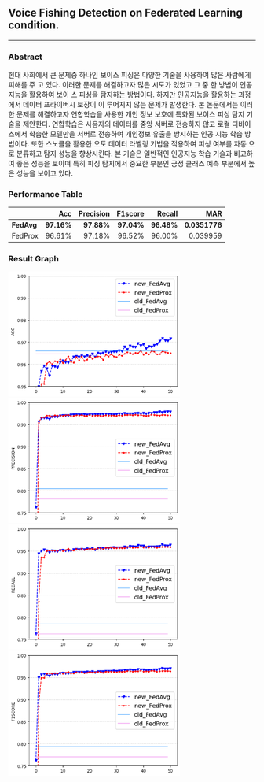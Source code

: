 ## Voice Fishing Detection on Federated Learning condition.
___

### Abstract
현대 사회에서 큰 문제중 하나인 보이스 피싱은 다양한 기술을 사용하여 많은 사람에게 피해를 주
고 있다. 이러한 문제를 해결하고자 많은 시도가 있었고 그 중 한 방법이 인공지능을 활용하여 보이
스 피싱을 탐지하는 방법이다. 하지만 인공지능을 활용하는 과정에서 데이터 프라이버시 보장이 이
루어지지 않는 문제가 발생한다. 본 논문에서는 이러한 문제를 해결하고자 연합학습을 사용한 개인
정보 보호에 특화된 보이스 피싱 탐지 기술을 제안한다. 연합학습은 사용자의 데이터를 중앙 서버로
전송하지 않고 로컬 디바이스에서 학습한 모델만을 서버로 전송하여 개인정보 유출을 방지하는 인공
지능 학습 방법이다. 또한 스노클을 활용한 오토 데이터 라벨링 기법을 적용하여 피싱 여부를 자동
으로 분류하고 탐지 성능을 향상시킨다. 본 기술은 일반적인 인공지능 학습 기술과 비교하여 좋은
성능을 보이며 특히 피싱 탐지에서 중요한 부분인 긍정 클래스 예측 부분에서 높은 성능을 보이고
있다.

### Performance Table
|          |      Acc |   Precision |   F1score |   Recall |       MAR    |
|:---------|---------:|------------:|----------:|---------:|-------------:|
|__FedAvg__|__97.16%__|  __97.88%__ |__97.04%__ |__96.48%__|__0.0351776__ |
| FedProx  | 96.61%   |    97.18%   |  96.52%   | 96.00%   |   0.039959   |

### Result Graph
<img src="./result/20250208/ACC.png" width=350><img src="./result/20250208/Precision.png" width=350><img src="./result/20250208/Recall.png" width=350> <img src="./result/20250208/F1score.png" width=350>